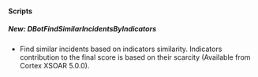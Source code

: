 
#### Scripts
##### New: DBotFindSimilarIncidentsByIndicators
- Find similar incidents based on indicators similarity. Indicators contribution to the final score is based on their 
scarcity (Available from Cortex XSOAR 5.0.0).
